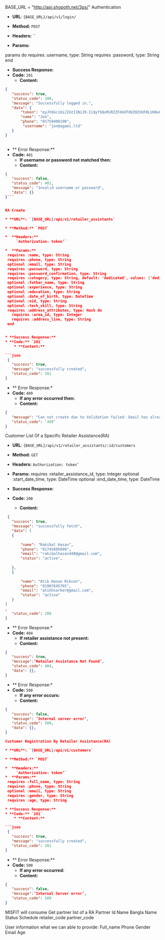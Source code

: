 BASE_URL = "http://api.shopoth.net/3ps/"
Authentication

* **URL**: `{BASE_URL}/api/v1/login/`

* **Method:** `POST`

*  **Headers:**
	 ``
*  **Params:**

params do
 requires :username, type: String
 requires :password, type: String
end

* **Success Response:**
* **Code:** `201`
  	* **Content:**

```json
{
   "success": true,
   "status_code": 200,
   "message": "Successfully logged in.",
   "data": {
       "token": "eyJhbGciOiJIUzI1NiJ9.IiQyYSQxMiRZZFdkOTdUZ0ZXUFBLUUNuUGpvbG9PZnV3dnBhamhZMXQ3VnF4TFNjUUlEZ0ZtM2ZoSEhOZSI.zUWGkcZm-55SrECarrNHH64EApY7Iz3MHyCmHM04X5M",
       "name": "Jon",
       "phone": "01759408190",
        "username": "jon@agami.ltd"
   }
}
 

```


* ** Error Response:**
* **Code:** `401`
  	* **If username or password not matched then:**
  	* **Content:**
```json
{
   "success": false,
   "status_code": 401,
   "message": "Invalid username or password",
   "data": {}
}```


RA Create

* **URL**: `{BASE_URL}/api/v1/retailer_assistants`

* **Method:** `POST`

*  **Headers:**
	 `Authorization: token’`

*  **Params:**
 requires :name, type: String
 requires :phone, type: String
 optional :email, type: String
 requires :password, type: String
 requires :password_confirmation, type: String
 requires :category, type: String, default: 'dedicated', values: ['dedicated', 'product_push']
 optional :father_name, type: String
 optional :experience, type: String
 optional :education, type: String
 optional :date_of_birth, type: DateTime
 optional :nid, type: String
 optional :tech_skill, type: String
 requires :address_attributes, type: Hash do
   requires :area_id, type: Integer
   requires :address_line, type: String
 end


* **Success Response:**
* **Code:** `201`
  	* **Content:**

```json
 {
   "success": true,
   "message": "successfully created",
   "status_code": 201
}
```

* ** Error Response:*
* **Code:** `409`
  	* **If any error occurred then:**
  	* **Content:**
```json
{
   "message": "Can not create due to Validation failed: Email has already been taken",
   "status_code": `409`
}
```

Customer List Of a Specific Retailer Assistance(RA)

* **URL**: `{BASE_URL}/api/v1/retailer_assistants/:id/customers`

* **Method:** `GET`

*  **Headers:**
	 `Authorization: token’`

*  **Params:**
 requires :retailer_assistance_id, type: Integer
 optional :start_date_time, type: DateTime
 optional :end_date_time, type: DateTime


* **Success Response:**
* **Code:** `200`
  	* **Content:**

```json
 {
   "success": true,
   "message": "successfully fetch",
   "data": [
   {
      
       "name": "Rakibal Hasan",
       "phone": "01745895099",
       "email": "rakibalhasan448@gmail.com",
       "status": "active",
    
   },
   {
 
       "name": "Atik Hasan Rikcon",
       "phone": "01907645765",
       "email": "atikhsarker@gmail.com",
       "status": "active"
   }
]
,
   "status_code": 200
}
```

* ** Error Response:*
* **Code:** `404`
  	* **If retailer assistance not present:**
  	* **Content:**
```json
{
   "success": true,
   "message":’Retailer Assistance Not Found’,
   "status_code": 404,
   "data": {},
}
```

* ** Error Response:*
* **Code:** `500`
  	* **If any error occurs:**
  	* **Content:**
```json
{
   "success": false,
   "message": ’Internal server error’,
   "status_code": 500,
   "data": {},
}

Customer Registration By Retailer Assistance(RA)

* **URL**: `{BASE_URL}/api/v1/customers`

* **Method:** `POST`

*  **Headers:**
	 `Authorization: token’`
*  **Params:**
 requires :full_name, type: String
 requires :phone, type: String
 optional :email, type: String
 requires :gender, type: String
 requires :age, type: String

* **Success Response:**
* **Code:** `201`
  	* **Content:**

```json
 {
   "success": true,
   "message": "successfully created",
   "status_code": 201
}
```


* ** Error Response:**
* **Code:** `500`
  	* **If any error occurred:**
  	* **Content:**
```json
{
   "success": false,
   "message":’Internal Server error’,
   "status_code": 500
}
```

MISFIT will consume
Get partner list of a RA 
Partner Id
Name
Bangla Name
Status
Schedule
retailer_code
partner_code


User information what we can able to provide:
Full_name
Phone
Gender
Email
Age
 

